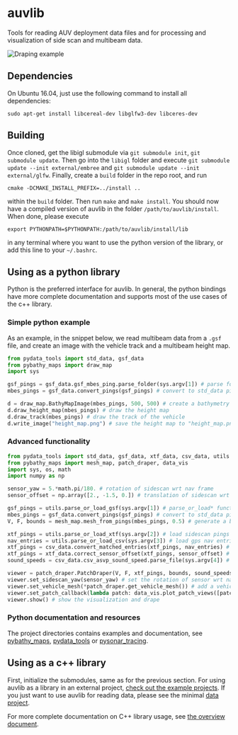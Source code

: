# auvlib

Tools for reading AUV deployment data files and for
processing and visualization of side scan and multibeam data.

![Draping example](https://github.com/nilsbore/auvlib/raw/master/data/draping_example.png)

## Dependencies

On Ubuntu 16.04, just use the following command to install all dependencies:
```
sudo apt-get install libcereal-dev libglfw3-dev libceres-dev
```

## Building

Once cloned, get the libigl submodule via `git submodule init`, `git submodule update`.
Then go into the `libigl` folder and execute `git submodule update --init external/embree`
and `git submodule update --init external/glfw`.
Finally, create a `build` folder in the repo root, and run
```
cmake -DCMAKE_INSTALL_PREFIX=../install ..
```
within the `build` folder. Then run `make` and `make install`.
You should now have a compiled version of auvlib in the folder
`/path/to/auvlib/install`. When done, please execute
```
export PYTHONPATH=$PYTHONPATH:/path/to/auvlib/install/lib
```
in any terminal where you want to use the python version of
the library, or add this line to your `~/.bashrc`.

## Using as a python library

Python is the preferred interface for auvlib. In general, the python bindings have more
complete documentation and supports most of the use cases of the c++ library.

### Simple python example

As an example, in the snippet below, we read multibeam data from a `.gsf` file,
and create an image with the vehicle track and a multibeam height map.

```python
from pydata_tools import std_data, gsf_data
from pybathy_maps import draw_map
import sys

gsf_pings = gsf_data.gsf_mbes_ping.parse_folder(sys.argv[1]) # parse folder of gsf data
mbes_pings = gsf_data.convert_pings(gsf_pings) # convert to std_data pings

d = draw_map.BathyMapImage(mbes_pings, 500, 500) # create a bathymetry height map
d.draw_height_map(mbes_pings) # draw the height map
d.draw_track(mbes_pings) # draw the track of the vehicle
d.write_image("height_map.png") # save the height map to "height_map.png"
```

### Advanced functionality

```python
from pydata_tools import std_data, gsf_data, xtf_data, csv_data, utils
from pybathy_maps import mesh_map, patch_draper, data_vis
import sys, os, math
import numpy as np

sensor_yaw = 5.*math.pi/180. # rotation of sidescan wrt nav frame
sensor_offset = np.array([2., -1.5, 0.]) # translation of sidescan wrt nav frame

gsf_pings = utils.parse_or_load_gsf(sys.argv[1]) # parse_or_load* functions will just parse the first time
mbes_pings = gsf_data.convert_pings(gsf_pings) # convert to std_data pings
V, F, bounds = mesh_map.mesh_from_pings(mbes_pings, 0.5) # generate a bathymetry mesh

xtf_pings = utils.parse_or_load_xtf(sys.argv[2]) # load sidescan pings
nav_entries = utils.parse_or_load_csv(sys.argv[3]) # load gps nav entries
xtf_pings = csv_data.convert_matched_entries(xtf_pings, nav_entries) # match sidescan with gps
xtf_pings = xtf_data.correct_sensor_offset(xtf_pings, sensor_offset) # correct for sidescan translation
sound_speeds = csv_data.csv_asvp_sound_speed.parse_file(sys.argv[4]) # parse sound speed file

viewer = patch_draper.PatchDraper(V, F, xtf_pings, bounds, sound_speeds) # create a draper object
viewer.set_sidescan_yaw(sensor_yaw) # set the rotation of sensor wrt nav frame
viewer.set_vehicle_mesh(*patch_draper.get_vehicle_mesh()) # add a vehicle model for visualization
viewer.set_patch_callback(lambda patch: data_vis.plot_patch_views([patch])) # add a plotter callback
viewer.show() # show the visualization and drape
```

### Python documentation and resources

The project directories contains examples and documentation, see
[pybathy_maps](https://github.com/nilsbore/auvlib/tree/master/src/pybathy_maps),
[pydata_tools](https://github.com/nilsbore/auvlib/tree/master/src/pydata_tools) or
[pysonar_tracing](https://github.com/nilsbore/auvlib/tree/master/src/pysonar_tracing).

## Using as a c++ library

First, initialize the submodules, same as for the previous section. For using auvlib as a library in an external project,
[check out the example projects](https://github.com/nilsbore/auvlib/tree/master/example_projects).
If you just want to use auvlib for reading data, please see the minimal [data project](https://github.com/nilsbore/auvlib/tree/master/example_projects/data_project).

For more complete documentation on C++ library usage, see [the overview document](https://github.com/nilsbore/auvlib/blob/master/docs/cpp_usage.md).
